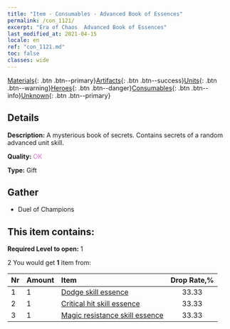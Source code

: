 ```yaml
---
title: "Item - Consumables - Advanced Book of Essences"
permalink: /con_1121/
excerpt: "Era of Chaos  Advanced Book of Essences"
last_modified_at: 2021-04-15
locale: en
ref: "con_1121.md"
toc: false
classes: wide
---
```

 [Materials](/Items/){: .btn .btn--primary}[Artifacts](/Items/Artifacts/){: .btn .btn--success}[Units](/Items/Units/){: .btn .btn--warning}[Heroes](/Items/Heroes/){: .btn .btn--danger}[Consumables](/Items/Consumables/){: .btn .btn--info}[Unknown](/Items/Unknown/){: .btn .btn--primary}

## Details
 **Description:** A mysterious book of secrets. Contains secrets of a random advanced unit skill.

 **Quality:** <span style="color: #DA70D6">OK</span>

 **Type:** Gift

## Gather

*    Duel of Champions 

## This item contains:

 **Required Level to open:** 1

 2 You would get **1** item  from:

  | Nr | Amount |     Item    | Drop Rate,% |
  |:---|:-------|:------------|:---------:|
  | 1 | 1 | [Dodge skill essence](/Items/con_1114/) | 33.33 | 
  | 2 | 1 | [Critical hit skill essence](/Items/con_1115/) | 33.33 | 
  | 3 | 1 | [Magic resistance skill essence](/Items/con_1118/) | 33.33 | 
